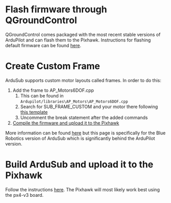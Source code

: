 # Flash firmware through QGroundControl
QGroundControl comes packaged with the most recent stable versions of ArduPilot and can flash them to the Pixhawk. 
Instructions for flashing default firmware can be found [here][1].

# Create Custom Frame
ArduSub supports custom motor layouts called frames. In order to do this:
1. Add the frame to AP_Motors6DOF.cpp
   1. This can be found in `Ardupilot/libraries\AP_Motors\AP_Motors6DOF.cpp`
   2. Search for SUB_FRAME_CUSTOM and your motor there following [this template][2]
   3. Uncomment the break statement after the added commands
2. [Compile the firmware and upload it to the Pixhawk][3]

More information can be found [here][4] but this page is specifically for the Blue Robotics version of ArduSub which is significantly
behind the ArduPilot version.


# Build ArduSub and upload it to the Pixhawk
Follow the instructions [here][5]. The Pixhawk will most likely work best using the px4-v3 board.

[1]: https://docs.qgroundcontrol.com/en/SetupView/Firmware.html
[2]: https://www.ardusub.com/developers/developers.html#making-a-custom-configuration
[3]: https://github.com/chachmu/SwimmingSwarm/blob/master/Documentation/Pixhawk.md#build-ardusub-and-upload-it-to-the-pixhawk
[4]: https://www.ardusub.com/developers/developers.html#developers
[5]: https://github.com/ArduPilot/ardupilot/blob/master/BUILD.md
